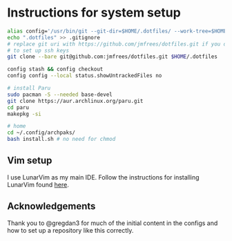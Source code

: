 # Instructions for system setup

```bash
alias config='/usr/bin/git --git-dir=$HOME/.dotfiles/ --work-tree=$HOME'
echo ".dotfiles" >> .gitignore
# replace git uri with https://github.com/jmfrees/dotfiles.git if you don't want
# to set up ssh keys
git clone --bare git@github.com:jmfrees/dotfiles.git $HOME/.dotfiles

config stash && config checkout
config config --local status.showUntrackedFiles no

# install Paru
sudo pacman -S --needed base-devel
git clone https://aur.archlinux.org/paru.git
cd paru
makepkg -si

# home
cd ~/.config/archpaks/
bash install.sh # no need for chmod

```

## Vim setup

I use LunarVim as my main IDE. Follow the instructions for installing
LunarVim found [here](https://github.com/LunarVim/LunarVim#linux).

## Acknowledgements

Thank you to @gregdan3 for much of the initial content in the configs and how to set up a repository like this correctly.
